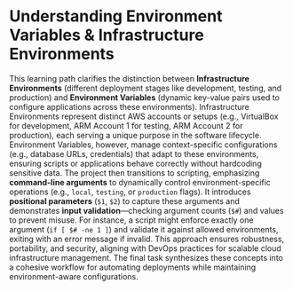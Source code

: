 # Understanding Environment Variables & Infrastructure Environments

This learning path clarifies the distinction between **Infrastructure Environments** (different deployment stages like development, testing, and production) and **Environment Variables** (dynamic key-value pairs used to configure applications across these environments). Infrastructure Environments represent distinct AWS accounts or setups (e.g., VirtualBox for development, ARM Account 1 for testing, ARM Account 2 for production), each serving a unique purpose in the software lifecycle. Environment Variables, however, manage context-specific configurations (e.g., database URLs, credentials) that adapt to these environments, ensuring scripts or applications behave correctly without hardcoding sensitive data. The project then transitions to scripting, emphasizing **command-line arguments** to dynamically control environment-specific operations (e.g., `local`, `testing`, or `production` flags). It introduces **positional parameters** (`$1`, `$2`) to capture these arguments and demonstrates **input validation**—checking argument counts (`$#`) and values to prevent misuse. For instance, a script might enforce exactly one argument (`if [ $# -ne 1 ]`) and validate it against allowed environments, exiting with an error message if invalid. This approach ensures robustness, portability, and security, aligning with DevOps practices for scalable cloud infrastructure management. The final task synthesizes these concepts into a cohesive workflow for automating deployments while maintaining environment-aware configurations.